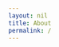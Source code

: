 ```yaml
---
layout: nil
title: About
permalink: /
---
```

<html lang="en">
	<head>
		<meta charset="utf-8">
		<meta http-equiv="X-UA-Compatible" content="IE=edge">
		<meta name="description" content="Nicolò Martini ♥ unicorns">
		<meta name="author" content="Nicolò Martini">
		<meta name="viewport" content="width=device-width,initial-scale=1">
		<meta name="google-site-verification" content="-wDRU5qJ5MR2AtIa4t-JVRgU8hLs3Cyb4YmAKvKoT7I">
		<title>Nicolò Martini</title>
		<link rel="stylesheet" href="http://fonts.googleapis.com/css?family=Lato:100,300,400,700">
		<link rel="stylesheet" href="http://netdna.bootstrapcdn.com/twitter-bootstrap/2.3.2/css/bootstrap-combined.min.css">
		<link rel="stylesheet" href="main.css">
        <script>
          (function(i,s,o,g,r,a,m){i['GoogleAnalyticsObject']=r;i[r]=i[r]||function(){
          (i[r].q=i[r].q||[]).push(arguments)},i[r].l=1*new Date();a=s.createElement(o),
          m=s.getElementsByTagName(o)[0];a.async=1;a.src=g;m.parentNode.insertBefore(a,m)
          })(window,document,'script','//www.google-analytics.com/analytics.js','ga');

          ga('create', 'UA-728709-3', 'martini.io');
          ga('send', 'pageview');

        </script>
	</head>
	<body class="credit">
		<div class="container">
			<h2 class="">Hi, I think coding is art.</h2>

			<div class="profile" itemscope itemtype="http://schema.org/Person">
				<a href="https://twitter.com/nicmartnic">
					<img src="http://www.gravatar.com/avatar/ef419cd042564d6d56fab6edfec7ad73.png?s=300" width="150" height="150" alt="Nicolò Martini" itemprop="image">
				</a>
				<div class="name" itemprop="name"><span>Nicolò</span><span>Martini</span></div>
			</div>
			<ul class="links">
				<li><a class="email" href="mailto:nicmartnic at gmail dot com">Email</a></li>
				<li><a href="http://twitter.com/nicmartnic">Twitter</a></li>
				<li><a href="https://github.com/nicmart">GitHub</a></li>
				<li><a href="/blog/"><b>Blog</b></a></li>
				<li><a href="http://stackoverflow.com/users/162087/nicolo-martini">StackOverflow</a></li>
				<li><a href="http://it.linkedin.com/in/nicmartnic">LinkedIN</a></li>
				<li><a href="https://github.com/nicmart/hi/raw/gh-pages/cv.pdf">CV</a></li>
			</ul>
		</div>
	</body>
	<script src="http://ajax.googleapis.com/ajax/libs/jquery/2.0.3/jquery.min.js"></script>
	<script>
		$('.email').attr('href', 'mailto:' + 'nic' + 'olo' + '@' + 'martini' + '.' + 'io');

		$('.profile a').on('mouseover mouseout', function (e) {
			$(this).toggleClass('animated tada', e.type === 'mouseover');
		});

		setTimeout(function () {
			$('.credit').addClass('activate');
		}, 700);
	</script>
</html>
